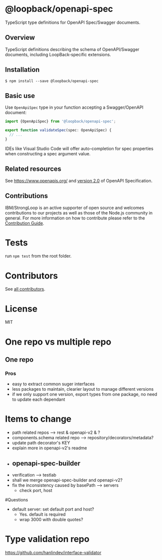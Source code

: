 # @loopback/openapi-spec

TypeScript type definitions for OpenAPI Spec/Swagger documents.

## Overview

TypeScript definitions describing the schema of OpenAPI/Swagger documents,
including LoopBack-specific extensions.

## Installation

```
$ npm install --save @loopback/openapi-spec
```

## Basic use

Use `OpenApiSpec` type in your function accepting a Swagger/OpenAPI document:

```ts
import {OpenApiSpec} from '@loopback/openapi-spec';

export function validateSpec(spec: OpenApiSpec) {
  // ...
}
```

IDEs like Visual Studio Code will offer auto-completion for spec properties
when constructing a spec argument value.

## Related resources

See https://www.openapis.org/ and [version 2.0](https://github.com/OAI/OpenAPI-Specification/blob/master/versions/2.0.md)
of OpenAPI Specification.

## Contributions

IBM/StrongLoop is an active supporter of open source and welcomes contributions to our projects as well as those of the Node.js community in general. For more information on how to contribute please refer to the [Contribution Guide](https://loopback.io/doc/en/contrib/index.html).

# Tests

run `npm test` from the root folder.

# Contributors

See [all contributors](https://github.com/strongloop/loopback-next/graphs/contributors).

# License

MIT

# One repo vs multiple repo

## One repo

### Pros

- easy to extract common suger interfaces
- less packages to maintain, clearier layout to manage different versions
- if we only support one version, export types from one package, no need to update each dependant

# Items to change

- path related repos --> rest & openapi-v2 & ?
- components.schema related repo --> repository/decorators/metadata?
- update path decorator's KEY
- explain more in openapi-v2's readme
- openapi-spec-builder
  - 
- verification --> testlab
- shall we merge openapi-spec-builder and openapi-v2?
- fix the inconsistency caused by basePath --> servers
  - check port, host

#Questions

- default server: set default port and host?
  - Yes. default is required
  - wrap 3000 with double quotes?

# Type validation repo

https://github.com/hanlindev/interface-validator